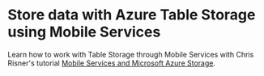 <properties 
	pageTitle="Use Mobile Services to store data in Table Storage | Mobile Services" 
	description="Learn how to use Mobile Services to store data in Table Storage." 
	documentationCenter="" 
	authors="ysxu" 
	writer="yuaxu" 
	services="mobile-services" 
	manager="dwrede" 
	editor=""/>

<tags 
	ms.service="mobile-services" 
	ms.workload="mobile" 
	ms.tgt_pltfrm="mobile" 
	ms.devlang="dotnet" 
	ms.topic="article" 
	ms.date="06/05/2015" 
	ms.author="yuaxu"/>

# Store data with Azure Table Storage using Mobile Services

Learn how to work with Table Storage through Mobile Services with Chris Risner's tutorial [Mobile Services and Microsoft Azure Storage].

[Mobile Services and Microsoft Azure Storage]: http://chrisrisner.com/Mobile-Services-and-Windows-Azure-Storage
